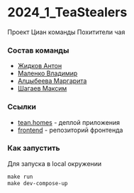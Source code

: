 # 2024_1_TeaStealers
Проект Циан команды Похитители чая

### Состав команды
* [Жидков Антон](https://github.com/FZTOtt)
* [Маленко Владимир](https://github.com/vovangy)
* [Алцыбеева Маргарита](https://github.com/marrgancovka)
* [Шагаев Максим](https://github.com/Maxorella)

### Ссылки
* [tean.homes](http://tean.homes) - деплой приложения
* [frontend](https://github.com/frontend-park-mail-ru/2024_1_TeaStealers) - репозиторий фронтенда

### Как запустить
Для запуска в local окружении
```makefile
make run
make dev-compose-up
```
